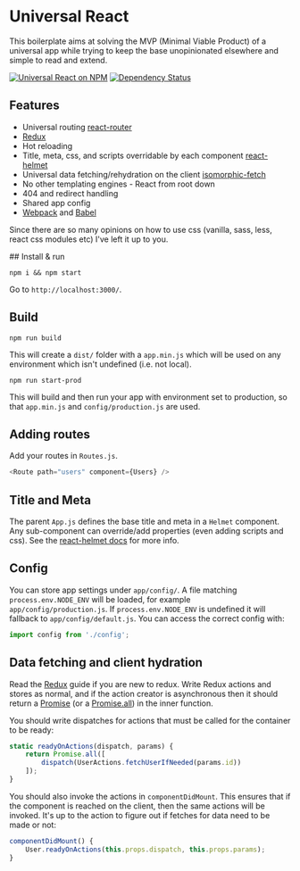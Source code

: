 # Universal React

This boilerplate aims at solving the MVP (Minimal Viable Product) of a universal app while trying to keep the base unopinionated elsewhere and simple to read and extend.

[![Universal React on NPM](https://img.shields.io/npm/v/universal-react.svg)](https://www.npmjs.com/package/universal-react)
[![Dependency Status](https://david-dm.org/DominicTobias/universal-react.svg)](https://david-dm.org/DominicTobias/universal-react)

Features
--------

- Universal routing [react-router](https://github.com/rackt/react-router)
- [Redux](https://rackt.github.io/redux/)
- Hot reloading
- Title, meta, css, and scripts overridable by each component [react-helmet](https://github.com/nfl/react-helmet)
- Universal data fetching/rehydration on the client [isomorphic-fetch](https://github.com/matthew-andrews/isomorphic-fetch)
- No other templating engines - React from root down
- 404 and redirect handling
- Shared app config
- [Webpack](https://webpack.github.io) and [Babel](https://babeljs.io)

Since there are so many opinions on how to use css (vanilla, sass, less, react css modules etc) I've left it up to you.

## Install & run

```
npm i && npm start
```

Go to `http://localhost:3000/`.

## Build

```
npm run build
```

This will create a `dist/` folder with a `app.min.js` which will be used on any environment which isn't undefined (i.e. not local).

```
npm run start-prod
```

This will build and then run your app with environment set to production, so that `app.min.js` and `config/production.js` are used.

## Adding routes

Add your routes in `Routes.js`.

```js
<Route path="users" component={Users} />
```

## Title and Meta

The parent `App.js` defines the base title and meta in a `Helmet` component. Any sub-component can override/add properties (even adding scripts and css). See the [react-helmet docs](https://github.com/nfl/react-helmet) for more info.

## Config

You can store app settings under `app/config/`. A file matching `process.env.NODE_ENV` will be loaded, for example `app/config/production.js`. If `process.env.NODE_ENV` is undefined it will fallback to `app/config/default.js`. You can access the correct config with:

```js
import config from './config';
```

## Data fetching and client hydration

Read the [Redux](https://rackt.github.io/redux/) guide if you are new to redux. Write Redux actions and stores as normal, and if the action creator is asynchronous then it should return a [Promise](https://developer.mozilla.org/en/docs/Web/JavaScript/Reference/Global_Objects/Promise) (or a [Promise.all](https://developer.mozilla.org/en-US/docs/Web/JavaScript/Reference/Global_Objects/Promise/all)) in the inner function.

You should write dispatches for actions that must be called for the container to be ready:

```js
static readyOnActions(dispatch, params) {
	return Promise.all([
		dispatch(UserActions.fetchUserIfNeeded(params.id))
	]);
}
```

You should also invoke the actions in `componentDidMount`. This ensures that if the component is reached on the client, then the same actions will be invoked. It's up to the action to figure out if fetches for data need to be made or not:

```js
componentDidMount() {
	User.readyOnActions(this.props.dispatch, this.props.params);
}
```
